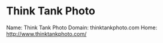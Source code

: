 
# Think Tank Photo

Name: Think Tank Photo
Domain: thinktankphoto.com
Home: http://www.thinktankphoto.com/
